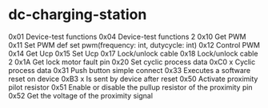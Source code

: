 # dc-charging-station

0x01 Device-test functions
0x04 Device-test functions 2
0x10 Get PWM
0x11 Set PWM def set pwm(frequency: int, dutycycle: int)
0x12 Control PWM
0x14 Get Ucp
0x15 Set Ucp
0x17 Lock/unlock cable
0x18 Lock/unlock cable 2
0x1A Get lock motor fault pin
0x20 Set cyclic process data
0xC0 x Cyclic process data
0x31 Push button simple connect
0x33 Executes a software reset on device
0xB3 x Is sent by device after reset
0x50 Activate proximity pilot resistor
0x51 Enable or disable the pullup resistor of the proximity pin
0x52 Get the voltage of the proximity signal

